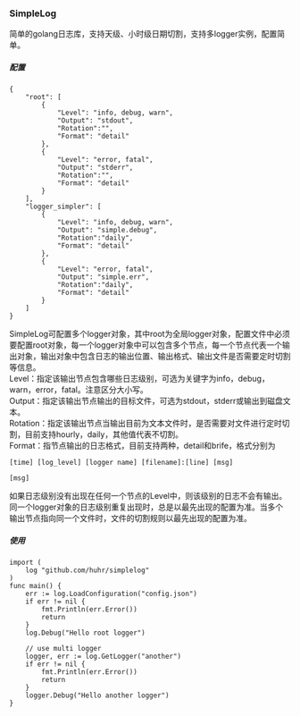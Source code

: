 ### SimpleLog
简单的golang日志库，支持天级、小时级日期切割，支持多logger实例，配置简单。

##### 配置
```
{	
	"root": [
		{
			"Level": "info, debug, warn",
			"Output": "stdout",
			"Rotation":"",
			"Format": "detail"
		},
		{
			"Level": "error, fatal",
			"Output": "stderr",
			"Rotation":"",
			"Format": "detail"
		}
	],
	"logger_simpler": [
		{
			"Level": "info, debug, warn",
			"Output": "simple.debug",
			"Rotation":"daily",
			"Format": "detail"
		},
		{
			"Level": "error, fatal",
			"Output": "simple.err",
			"Rotation":"daily",
			"Format": "detail"
		}
	]
}
```
SimpleLog可配置多个logger对象，其中root为全局logger对象，配置文件中必须要配置root对象，每一个logger对象中可以包含多个节点，每一个节点代表一个输出对象，输出对象中包含日志的输出位置、输出格式、输出文件是否需要定时切割等信息。    
Level：指定该输出节点包含哪些日志级别，可选为关键字为info，debug，warn，error，fatal。注意区分大小写。    
Output：指定该输出节点输出的目标文件，可选为stdout，stderr或输出到磁盘文本。    
Rotation：指定该输出节点当输出目前为文本文件时，是否需要对文件进行定时切割，目前支持hourly，daily，其他值代表不切割。    
Format：指节点输出的日志格式，目前支持两种，detail和brife，格式分别为   
``` 
[time] [log_level] [logger name] [filename]:[line] [msg]  

[msg]
```
如果日志级别没有出现在任何一个节点的Level中，则该级别的日志不会有输出。同一个logger对象的日志级别重复出现时，总是以最先出现的配置为准。当多个输出节点指向同一个文件时，文件的切割规则以最先出现的配置为准。

##### 使用
```
import (
	log "github.com/huhr/simplelog"
)
func main() {
	err := log.LoadConfiguration("config.json")
	if err != nil {
		fmt.Println(err.Error())
		return
	}
	log.Debug("Hello root logger")

	// use multi logger
	logger, err := log.GetLogger("another")
	if err != nil {
		fmt.Println(err.Error())
		return
	}
	logger.Debug("Hello another logger")
}
```
